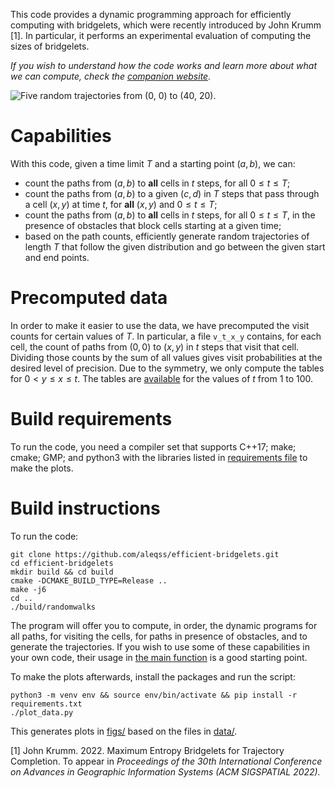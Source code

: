 This code provides a dynamic programming approach for efficiently computing
with bridgelets, which were recently introduced by John Krumm [1].
In particular, it performs an experimental evaluation of computing the sizes of
bridgelets.

_If you wish to understand how the code works and learn more about what we can
compute, check the
[companion website](https://aleqss.github.io/efficient-bridgelets/)._

![Five random trajectories from $(0, 0)$ to $(40, 20)$.](/../gh-pages/trajectories.svg
"Illustration of a bridgelet: generated trajectories from $(0, 0)$ to $(40, 20)$
in $400$ steps.")

# Capabilities
With this code, given a time limit $T$ and a starting point $(a, b)$, we can:
* count the paths from $(a, b)$ to **all** cells in $t$ steps, for all
$0 \leq t \leq T$;
* count the paths from $(a, b)$ to a given $(c, d)$ in $T$ steps that pass
through a cell $(x, y)$ at time $t$, for **all** $(x, y)$ and $0 \leq t \leq T$;
* count the paths from $(a, b)$ to **all** cells in $t$ steps, for all
$0 \leq t \leq T$, in the presence of obstacles that block cells starting at a
given time;
* based on the path counts, efficiently generate random trajectories of length
$T$ that follow the given distribution and go between the given start and end
points.

# Precomputed data
In order to make it easier to use the data, we have precomputed the visit
counts for certain values of $T$.
In particular, a file `v_t_x_y` contains, for each cell, the count of paths
from $(0, 0)$ to $(x, y)$ in $t$ steps that visit that cell.
Dividing those counts by the sum of all values gives visit probabilities at the
desired level of precision.
Due to the symmetry, we only compute the tables for $0 < y \leq x \leq t$.
The tables are
[available](/aleqss/efficient-bridgelets/releases/latest/download/visits.zip)
for the values of $t$ from $1$ to $100$. 

# Build requirements
To run the code, you need a compiler set that supports C++17; make; cmake; GMP;
and python3 with the libraries listed in [requirements file](requirements.txt)
to make the plots.

# Build instructions
To run the code:
```
git clone https://github.com/aleqss/efficient-bridgelets.git
cd efficient-bridgelets
mkdir build && cd build
cmake -DCMAKE_BUILD_TYPE=Release ..
make -j6
cd ..
./build/randomwalks
```
The program will offer you to compute, in order, the dynamic programs for all
paths, for visiting the cells, for paths in presence of obstacles, and to
generate the trajectories.
If you wish to use some of these capabilities in your own code, their usage in
[the main function](main.cpp) is a good starting point.

To make the plots afterwards, install the packages and run the script:
```
python3 -m venv env && source env/bin/activate && pip install -r requirements.txt
./plot_data.py
```
This generates plots in [figs/](figs/) based on the files in [data/](data/).

[1] John Krumm. 2022. Maximum Entropy Bridgelets for Trajectory Completion.
To appear in _Proceedings of the 30th International Conference on Advances in
Geographic Information Systems (ACM SIGSPATIAL 2022)._
